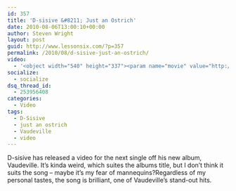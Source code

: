 ```yaml
---
id: 357
title: 'D-sisive &#8211; Just an Ostrich'
date: 2010-08-06T13:00:10+00:00
author: Steven Wright
layout: post
guid: http://www.lessonsix.com/?p=357
permalink: /2010/08/d-sisive-just-an-ostrich/
video:
  - '<object width="540" height="337"><param name="movie" value="http://www.youtube.com/v/SCtx1IyTgjs?fs=1&hl=en_GB"></param><param name="allowFullScreen" value="true"></param><param name="allowscriptaccess" value="always"></param><embed src="http://www.youtube.com/v/SCtx1IyTgjs?fs=1&hl=en_GB" type="application/x-shockwave-flash" width="540" height="337" allowscriptaccess="always" allowfullscreen="true"></embed></object>'
socialize:
  - socialize
dsq_thread_id:
  - 253956408
categories:
  - Video
tags:
  - D-Sisive
  - just an ostrich
  - Vaudeville
  - video
---
```

D-sisive has released a video for the next single off his new album, Vaudeville. It&#8217;s kinda weird, which suites the albums title, but I don&#8217;t think it suits the song &#8211; maybe it&#8217;s my fear of mannequins?Regardless of my personal tastes, the song is brilliant, one of Vaudeville&#8217;s stand-out hits.